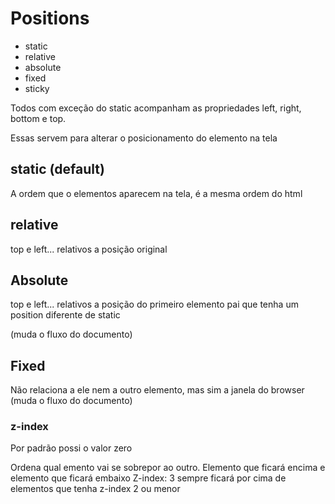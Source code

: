 # Positions

- static
- relative
- absolute
- fixed
- sticky

Todos com exceção do static acompanham as propriedades left, right, bottom e top.

Essas servem para alterar o posicionamento do elemento na tela 

## static (default)

A ordem que o elementos aparecem na tela, é a mesma ordem do html

## relative

top e left... relativos a posição original

## Absolute

top e left... relativos a posição do primeiro elemento pai que tenha um position
diferente de static

(muda o fluxo do documento)

## Fixed

Não relaciona a ele nem a outro elemento, mas sim a janela do browser (muda o fluxo do documento)

### z-index

Por padrão possi o valor zero 

Ordena qual emento vai se sobrepor ao outro. Elemento que ficará encima e elemento que ficará embaixo
Z-index: 3 sempre ficará por cima de elementos que tenha z-index 2 ou menor